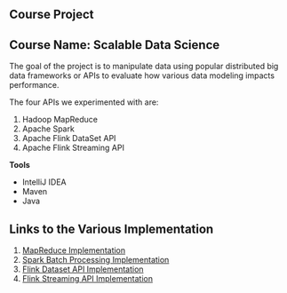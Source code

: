 ## Course Project
## Course Name: Scalable Data Science

The goal of the project is to manipulate data using popular distributed big data frameworks or APIs to evaluate how various data modeling impacts performance.<br>

The four APIs we experimented with are:

1.  Hadoop MapReduce
2.  Apache Spark 
3.  Apache Flink DataSet API 
4.  Apache Flink Streaming API


**Tools** <br>

* IntelliJ IDEA
* Maven
* Java
## Links to the Various Implementation
1.  [MapReduce Implementation](https://github.com/htefera/Scalable-Data-science-Project-1/tree/master/Mapreduce%20Task)
2. [Spark Batch Processing Implementation](https://github.com/htefera/Scalable-Data-science-Project-1/tree/master/Spark%20Batch%20Processing%20Task)
3. [Flink Dataset API Implementation](https://github.com/htefera/Scalable-Data-science-Project-1/tree/master/Flink%20Dataset%20API%20Task)
4. [Flink Streaming API Implementation](https://github.com/htefera/Scalable-Data-science-Project-1/tree/master/Flink%20Streaming%20API%20Task)

 
